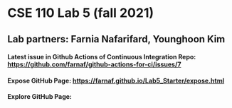 # CSE 110 Lab 5 (fall 2021)

## Lab partners: Farnia Nafarifard, Younghoon Kim

#### Latest issue in Github Actions of Continuous Integration Repo: https://github.com/farnaf/github-actions-for-ci/issues/7
#### Expose GitHub Page: https://farnaf.github.io/Lab5_Starter/expose.html
#### Explore GitHub Page: 
